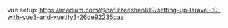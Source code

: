 vue setup:
https://medium.com/@hafizzeeshan619/setting-up-laravel-10-with-vue3-and-vuetify3-26de92235baa